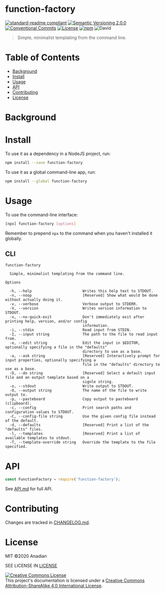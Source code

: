 # function-factory
[![standard-readme compliant](https://img.shields.io/badge/readme%20style-standard-brightgreen.svg?style=flat-square)](https://github.com/RichardLitt/standard-readme)
[![Semantic Versioning 2.0.0](https://img.shields.io/badge/semver-2.0.0-brightgreen?style=flat-square)](https://semver.org/spec/v2.0.0.html)
[![Conventional Commits](https://img.shields.io/badge/Conventional%20Commits-1.0.0-yellow.svg?style=flat-square)](https://conventionalcommits.org)
[![License](https://img.shields.io/github/license/Anadian/function-factory)](https://github.com/Anadian/function-factory/blob/master/LICENSE)
[![npm](https://img.shields.io/npm/v/function-factory)](https://www.npmjs.com/package/function-factory)
![David](https://david-dm.org/Anadian/function-factory.svg)

> Simple, minimalist templating from the command line.
# Table of Contents
- [Background](#Background)
- [Install](#Install)
- [Usage](#Usage)
- [API](#API)
- [Contributing](#Contributing)
- [License](#License)
# Background
# Install
To use it as a dependency in a NodeJS project, run:
```sh
npm install --save function-factory
```
To use it as a global command-line app, run:
```sh
npm install --global function-factory
```
# Usage
To use the command-line interface:
```sh
[npx] function-factory [options]
```
Remember to prepend `npx` to the command when you haven't installed it globally.
## CLI
```
function-factory

  Simple, minimalist templating from the command line. 

Options

  -h, --help                       Writes this help text to STDOUT.                                              
  -n, --noop                       [Reserved] Show what would be done without actually doing it.                 
  -v, --verbose                    Verbose output to STDERR.                                                     
  -V, --version                    Writes version information to STDOUT.                                         
  -x, --no-quick-exit              Don't immediately exit after printing help, version, and/or config            
                                   information.                                                                  
  -i, --stdin                      Read input from STDIN.                                                        
  -I, --input string               The path to the file to read input from.                                      
  -e, --edit string                Edit the input in $EDITOR, optionally specifying a file in the "defaults"     
                                   directory to use as a base.                                                   
  -a, --ask string                 [Reserved] Interactively prompt for input properties, optionally specifying a 
                                   file in the "defaults" directory to use as a base.                            
  -D, --do string                  [Reserved] Select a default input file and an output template based on a      
                                   signle string.                                                                
  -o, --stdout                     Write output to STDOUT.                                                       
  -O, --output string              The name of the file to write output to.                                      
  -p, --pasteboard                 Copy output to pasteboard (clipboard).                                        
  -c, --config                     Print search paths and configuration values to STDOUT.                        
  -C, --config-file string         Use the given config file instead of the default.                             
  -d, --defaults                   [Reserved] Print a list of the "defaults" files.                              
  -l, --templates                  [Reserved] Print a list of available templates to stdout.                     
  -T, --template-override string   Override the template to the file specified.                                  
```
# API
```js
const FunctionFactory = require('function-factory');
```
See [API.md](API.md) for full API.
# Contributing
Changes are tracked in [CHANGELOG.md](CHANGELOG.md).
# License
MIT ©2020 Anadian

SEE LICENSE IN [LICENSE](LICENSE)

[![Creative Commons License](https://i.creativecommons.org/l/by-sa/4.0/88x31.png)](http://creativecommons.org/licenses/by-sa/4.0/)\
This project's documentation is licensed under a [Creative Commons Attribution-ShareAlike 4.0 International License](http://creativecommons.org/licenses/by-sa/4.0/).
